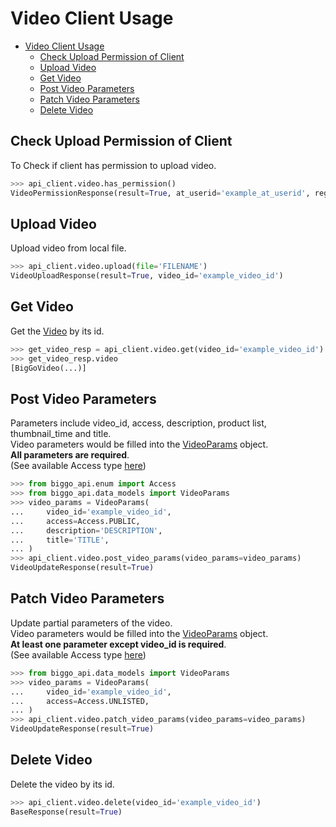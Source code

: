 # Video Client Usage
- [Video Client Usage](#video-client-usage)
  - [Check Upload Permission of Client](#check-upload-permission-of-client)
  - [Upload Video](#upload-video)
  - [Get Video](#get-video)
  - [Post Video Parameters](#post-video-parameters)
  - [Patch Video Parameters](#patch-video-parameters)
  - [Delete Video](#delete-video)
## Check Upload Permission of Client
To Check if client has permission to upload video.
```Python
>>> api_client.video.has_permission()
VideoPermissionResponse(result=True, at_userid='example_at_userid', region='tw', userid='example_userid')
```
## Upload Video
Upload video from local file.
```Python
>>> api_client.video.upload(file='FILENAME')
VideoUploadResponse(result=True, video_id='example_video_id')
```
## Get Video
Get the [Video](/src/biggo_api/data_models/video.py) by its id.
```Python
>>> get_video_resp = api_client.video.get(video_id='example_video_id')
>>> get_video_resp.video
[BigGoVideo(...)]
```
## Post Video Parameters
Parameters include video_id, access, description, product list, thumbnail_time and title.  
Video parameters would be filled into the [VideoParams](/src/biggo_api/data_models/video.py) object.  
**All parameters are required**.  
(See available Access type [here](/src/biggo_api/enum/access.py))
```Python
>>> from biggo_api.enum import Access
>>> from biggo_api.data_models import VideoParams
>>> video_params = VideoParams(
...     video_id='example_video_id',
...     access=Access.PUBLIC,
...     description='DESCRIPTION',
...     title='TITLE',
... )
>>> api_client.video.post_video_params(video_params=video_params)
VideoUpdateResponse(result=True)
```
## Patch Video Parameters
Update partial parameters of the video.  
Video parameters would be filled into the [VideoParams](/src/biggo_api/data_models/video.py) object.  
**At least one parameter except video_id is required**.  
(See available Access type [here](/src/biggo_api/enum/access.py))
```Python
>>> from biggo_api.data_models import VideoParams
>>> video_params = VideoParams(
...     video_id='example_video_id',
...     access=Access.UNLISTED,
... )
>>> api_client.video.patch_video_params(video_params=video_params)
VideoUpdateResponse(result=True)
```
## Delete Video
Delete the video by its id.
```Python
>>> api_client.video.delete(video_id='example_video_id')
BaseResponse(result=True)
```
